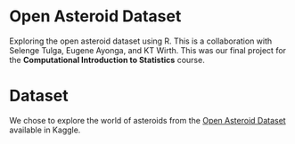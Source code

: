 # Open Asteroid Dataset

Exploring the open asteroid dataset using R. This is a collaboration with Selenge Tulga, Eugene Ayonga, and KT Wirth. This was our final project for the **Computational Introduction to Statistics** course.

# Dataset

We chose to explore the world of asteroids from the [Open Asteroid Dataset](https://www.kaggle.com/datasets/basu369victor/prediction-of-asteroid-diameter) available in Kaggle.
